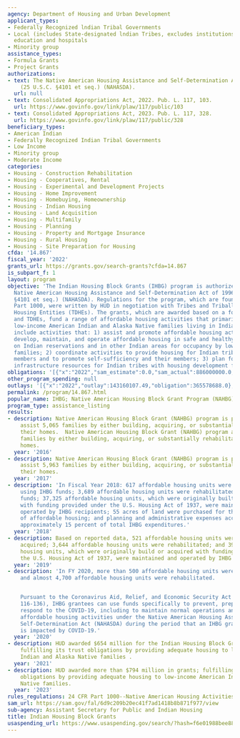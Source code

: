 ```yaml
---
agency: Department of Housing and Urban Development
applicant_types:
- Federally Recognized lndian Tribal Governments
- Local (includes State-designated lndian Tribes, excludes institutions of higher
  education and hospitals
- Minority group
assistance_types:
- Formula Grants
- Project Grants
authorizations:
- text: The Native American Housing Assistance and Self-Determination Act of 1996
    (25 U.S.C. §4101 et seq.) (NAHASDA).
  url: null
- text: Consolidated Appropriations Act, 2022. Pub. L. 117, 103.
  url: https://www.govinfo.gov/link/plaw/117/public/103
- text: Consolidated Appropriations Act, 2023. Pub. L. 117, 328.
  url: https://www.govinfo.gov/link/plaw/117/public/328
beneficiary_types:
- American Indian
- Federally Recognized Indian Tribal Governments
- Low Income
- Minority group
- Moderate Income
categories:
- Housing - Construction Rehabilitation
- Housing - Cooperatives, Rental
- Housing - Experimental and Development Projects
- Housing - Home Improvement
- Housing - Homebuying, Homeownership
- Housing - Indian Housing
- Housing - Land Acquisition
- Housing - Multifamily
- Housing - Planning
- Housing - Property and Mortgage Insurance
- Housing - Rural Housing
- Housing - Site Preparation for Housing
cfda: '14.867'
fiscal_year: '2022'
grants_url: https://grants.gov/search-grants?cfda=14.867
is_subpart_f: 1
layout: program
objective: 'The Indian Housing Block Grants (IHBG) program is authorized under the
  Native American Housing Assistance and Self-Determination Act of 1996 (25 U.S.C.
  §4101 et seq.) (NAHASDA). Regulations for the program, which are found at 24 CFR
  Part 1000, were written by HUD in negotiation with Tribes and Tribally Designated
  Housing Entities (TDHEs). The grants, which are awarded based on a formula to Tribes
  and TDHEs, fund a range of affordable housing activities that primarily benefit
  low-income American Indian and Alaska Native families living in Indian Country and
  include activities that: 1) assist and promote affordable housing activities to
  develop, maintain, and operate affordable housing in safe and healthy environments
  on Indian reservations and in other Indian areas for occupancy by low-income Indian
  families; 2) coordinate activities to provide housing for Indian tribes and their
  members and to promote self-sufficiency and their members; 3) plan for and integrate
  infrastructure resources for Indian tribes with housing development for Indian tribes.'
obligations: '[{"x":"2022","sam_estimate":0.0,"sam_actual":886000000.0,"usa_spending_actual":1108601387.36},{"x":"2023","sam_estimate":925000000.0,"sam_actual":0.0,"usa_spending_actual":935786616.06},{"x":"2024","sam_estimate":1120000000.0,"sam_actual":0.0,"usa_spending_actual":1256494593.0}]'
other_program_spending: null
outlays: '[{"x":"2022","outlay":143160107.49,"obligation":365578688.0},{"x":"2023","outlay":12698956.37,"obligation":170910880.17},{"x":"2024","outlay":30000.0,"obligation":151689481.83}]'
permalink: /program/14.867.html
popular_name: IHBG; Native American Housing Block Grant Program (NAHBG)
program_type: assistance_listing
results:
- description: Native American Housing Block Grant (NAHBG) program is projected to
    assist 5,065 families by either building, acquiring, or substantially rehabilitating
    their homes.  Native American Housing Block Grant (NAHBG) program assisted 5,963
    families by either building, acquiring, or substantially rehabilitating their
    homes.
  year: '2016'
- description: Native American Housing Block Grant (NAHBG) program is projected to
    assist 5,963 families by either building, acquiring, or substantially rehabilitating
    their homes.
  year: '2017'
- description: 'In Fiscal Year 2018: 617 affordable housing units were built or acquired
    using IHBG funds; 3,689 affordable housing units were rehabilitated with IHBG
    funds; 37,325 affordable housing units, which were originally built or acquired
    with funding provided under the U.S. Housing Act of 1937, were maintained and
    operated by IHBG recipients; 55 acres of land were purchased for the development
    of affordable housing; and planning and administrative expenses accounted for
    approximately 15 percent of total IHBG expenditures.'
  year: '2018'
- description: Based on reported data, 521 affordable housing units were build or
    acquired; 3,644 affordable housing units were rehabilitated; and 39,545 affordable
    housing units, which were originally build or acquired with funding provided under
    the U.S. Housing Act of 1937, were maintained and operated by IHBG recipients.
  year: '2019'
- description: 'In FY 2020, more than 500 affordable housing units were built or acquired
    and almost 4,700 affordable housing units were rehabilitated.


    Pursuant to the Coronavirus Aid, Relief, and Economic Security Act (Public Law
    116-136), IHBG grantees can use funds specifically to prevent, prepare for, and
    respond to the COVID-19, including to maintain normal operations and to fund eligible
    affordable housing activities under the Native American Housing Assistance and
    Self-Determination Act (NAHASDA) during the period that an IHBG grantee’s program
    is impacted by COVID-19.'
  year: '2020'
- description: HUD awarded $654 million for the Indian Housing Block Grant program;
    fulfilling its trust obligations by providing adequate housing to low-income American
    Indian and Alaska Native families .
  year: '2021'
- description: HUD awarded more than $794 million in grants; fulfilling its trust
    obligations by providing adequate housing to low-income American Indian and Alaska
    Native families.
  year: '2023'
rules_regulations: 24 CFR Part 1000--Native American Housing Activities
sam_url: https://sam.gov/fal/6d9c209b20ec41f7ad1418b8b871f977/view
sub-agency: Assistant Secretary for Public and Indian Housing
title: Indian Housing Block Grants
usaspending_url: https://www.usaspending.gov/search/?hash=f6e01988bee88f75fdc5ff800a4c517a
---
```

